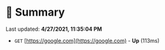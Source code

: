 # 📖 Summary
Last updated: **4/27/2021, 11:35:04 PM**

- `GET` [https://google.com](https://google.com) - **Up** (113ms)
